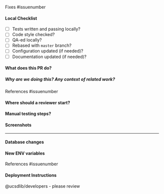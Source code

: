 Fixes #issuenumber

#### Local Checklist
- [ ] Tests written and passing locally?
- [ ] Code style checked?
- [ ] QA-ed locally?
- [ ] Rebased with `master` branch?
- [ ] Configuration updated (if needed)?
- [ ] Documentation updated (if needed)?

#### What does this PR do?

##### Why are we doing this? Any context of related work?
References #issuenumber

#### Where should a reviewer start?

#### Manual testing steps?

#### Screenshots

---

#### Database changes

#### New ENV variables
References #issuenumber

#### Deployment Instructions

@ucsdlib/developers - please review
